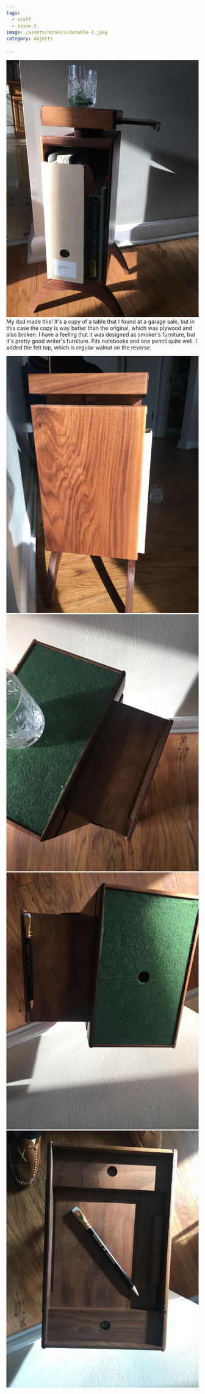 ```yaml
---
tags:
  - stuff
  - issue-3
image: /assets/notes/sidetable-1.jpeg
category: objects

---
```

![A walnut side table](/assets/notes/sidetable-1.jpeg)My dad made this! It's a copy of a table that I found at a garage sale, but in this case the copy is way better than the original, which was plywood and also broken. I have a feeling that it was designed as smoker's furniture, but it's pretty good writer's furniture. Fits notebooks and one pencil quite well. I added the felt top, which is regular walnut on the reverse.

![A walnut side table](/assets/notes/sidetable-2.jpeg)
![A walnut side table](/assets/notes/sidetable-3.jpeg)
![A walnut side table](/assets/notes/sidetable-4.jpeg)
![A walnut side table](/assets/notes/sidetable-5.jpeg)